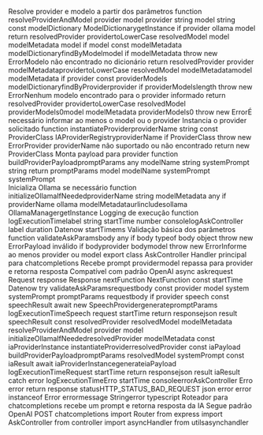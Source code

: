  Resolve provider e modelo a partir dos parâmetros
function resolveProviderAndModel provider model   provider string model string  
const modelDictionary  ModelDictionarygetInstance
if provider  ollama  model 
return 
resolvedProvider providertoLowerCase
resolvedModel model
modelMetadata  model 
if model 
const modelMetadata  modelDictionaryfindByModelmodel
if modelMetadata throw new ErrorModelo não encontrado no dicionário
return 
resolvedProvider provider  modelMetadataprovidertoLowerCase
resolvedModel modelMetadatamodel
modelMetadata
if provider 
const providerModels  modelDictionaryfindByProviderprovider
if providerModelslength
throw new ErrorNenhum modelo encontrado para o provider informado
return 
resolvedProvider providertoLowerCase
resolvedModel providerModels0model
modelMetadata providerModels0
throw new ErrorÉ necessário informar ao menos o model ou o provider
 Instancia o provider solicitado
function instantiateProviderproviderName string 
const ProviderClass  IAProviderRegistryproviderName
if ProviderClass
throw new ErrorProvider providerName não suportado ou não encontrado
return new ProviderClass
 Monta payload para provider
function buildProviderPayloadpromptParams any modelName string systemPrompt string 
return  promptParams model modelName systemPrompt   systemPrompt  
 Inicializa Ollama se necessário
function initializeOllamaIfNeededproviderName string modelMetadata any 
if providerName  ollama  modelMetadataurlincludesollama
OllamaManagergetInstance
 Logging de execução
function logExecutionTimelabel string startTime number 
consolelogAskController label duration Datenow  startTimems
 Validação básica dos parâmetros
function validateAskParamsbody any 
if body  typeof body  object throw new ErrorPayload inválido
if bodyprovider  bodymodel throw new ErrorInforme ao menos provider ou model
export class AskController 
 Handler principal para chatcompletions
 Recebe prompt providermodel repassa para provider e retorna resposta
 Compatível com padrão OpenAI
async askrequest Request response Response nextFunction NextFunction 
const startTime  Datenow
try 
validateAskParamsrequestbody
const  provider model system systemPrompt promptParams   requestbody
if provider  speech 
const speechResult  await new SpeechProvidergeneratepromptParams
logExecutionTimeSpeech request startTime
return responsejson result speechResult 
const  resolvedProvider resolvedModel modelMetadata   resolveProviderAndModel
provider
model
initializeOllamaIfNeededresolvedProvider modelMetadata
const iaProviderInstance  instantiateProviderresolvedProvider
const iaPayload  buildProviderPayloadpromptParams resolvedModel systemPrompt
const iaResult  await iaProviderInstancegenerateiaPayload
logExecutionTimeRequest startTime
return responsejson result iaResult 
 catch error 
logExecutionTimeErro startTime
consoleerrorAskController Erro error
return response
statusHTTP_STATUS_BAD_REQUEST
json error error instanceof Error  errormessage  Stringerror 
typescript
 Roteador para chatcompletions recebe um prompt e retorna resposta da IA
 Segue padrão OpenAI POST chatcompletions
import  Router  from express
import  AskController  from controller
import  asyncHandler  from utilsasynchandler